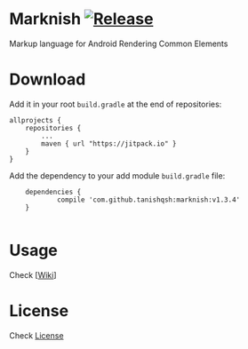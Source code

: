 # Marknish [![Release](https://jitpack.io/v/tanishqsh/marknish.svg)](https://jitpack.io/#tanishqsh/marknish)
Markup language for Android Rendering Common Elements

# Download
Add it in your root `build.gradle` at the end of repositories:

```
allprojects {
	repositories {
		...
		maven { url "https://jitpack.io" }
	}
}
```
Add the dependency to your add module `build.gradle` file:

```
	dependencies {
	        compile 'com.github.tanishqsh:marknish:v1.3.4'
	}


```
# Usage

 Check [[Wiki](https://github.com/tanishqsh/Marknish/wiki)]

# License
Check [License](https://github.com/tanishqsh/Marknish/blob/master/LICENSE)
